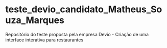 # teste_devio_candidato_Matheus_Souza_Marques
 Repositório do teste proposta pela empresa Devio - Criação de uma interface interativa para restaurantes
